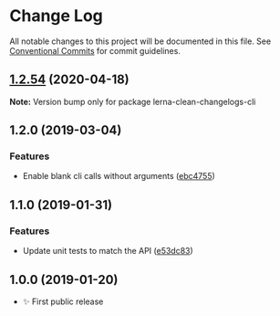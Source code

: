 # Change Log

All notable changes to this project will be documented in this file.
See [Conventional Commits](https://conventionalcommits.org) for commit guidelines.

## [1.2.54](https://gitlab.com/codsen/codsen/compare/lerna-clean-changelogs-cli@1.2.53...lerna-clean-changelogs-cli@1.2.54) (2020-04-18)

**Note:** Version bump only for package lerna-clean-changelogs-cli





## 1.2.0 (2019-03-04)

### Features

- Enable blank cli calls without arguments ([ebc4755](https://gitlab.com/codsen/codsen/commit/ebc4755))

## 1.1.0 (2019-01-31)

### Features

- Update unit tests to match the API ([e53dc83](https://gitlab.com/codsen/codsen/commit/e53dc83))

## 1.0.0 (2019-01-20)

- ✨ First public release
